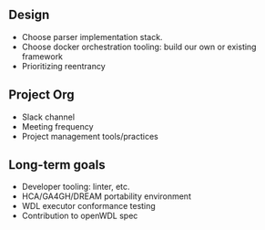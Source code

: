 ## Design

- Choose parser implementation stack.
- Choose docker orchestration tooling: build our own or existing framework
- Prioritizing reentrancy

## Project Org

- Slack channel
- Meeting frequency
- Project management tools/practices

## Long-term goals

- Developer tooling: linter, etc.
- HCA/GA4GH/DREAM portability environment
- WDL executor conformance testing
- Contribution to openWDL spec
